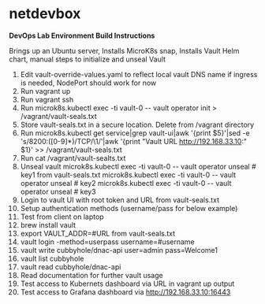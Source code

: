 # netdevbox

**DevOps Lab Environment Build Instructions**

Brings up an Ubuntu server, Installs MicroK8s snap, Installs Vault Helm chart, manual steps to initialize and unseal Vault

1. Edit vault-override-values.yaml to reflect local vault DNS name if ingress is needed, NodePort should work for now
2. Run vagrant up
3. Run vagrant ssh
4. Run microk8s.kubectl exec -ti vault-0 -- vault operator init > /vagrant/vault-seals.txt
5. Store vault-seals.txt in a secure location. Delete from /vagrant directory
6. Run microk8s.kubectl get service|grep vault-ui|awk '{print $5}'|sed -e 's/8200:\([0-9]*\)\/TCP/\1/'|awk '{print "Vault URL http://192.168.33.10:" $1}'  >> /vagrant/vault-seals.txt
7. Run cat /vagrant/vault-sealts.txt
8. Unseal vault
    microk8s.kubectl exec -ti vault-0 -- vault operator unseal # key1 from vault-seals.txt
    microk8s.kubectl exec -ti vault-0 -- vault operator unseal # key2
    microk8s.kubectl exec -ti vault-0 -- vault operator unseal # key3
9. Login to vault UI with root token and URL from vault-seals.txt
10. Setup authentication methods (username/pass for below example)
11. Test from client on laptop
   1. brew install vault
   2. export VAULT_ADDR=#URL from vault-seals.txt
   3. vault login -method=userpass username=#username
   4. vault write cubbyhole/dnac-api user=admin pass=Welcome1
   5. vault list cubbyhole
   6. vault read cubbyhole/dnac-api
   7. Read documentation for further vault usage
12. Test access to Kubernets dashboard via URL in vagrant up output
13. Test access to Grafana dashboard via http://192.168.33.10:16443 




